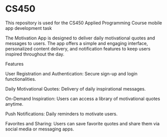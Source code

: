 # CS450
This repository is used for the CS450 Applied Programming Course mobile app development task

The Motivation App is designed to deliver daily motivational quotes and messages to users. The app offers a simple and engaging interface, personalized content delivery, and notification features to keep users inspired throughout the day.

Features

User Registration and Authentication: Secure sign-up and login functionalities.

Daily Motivational Quotes: Delivery of daily inspirational messages.

On-Demand Inspiration: Users can access a library of motivational quotes anytime.

Push Notifications: Daily reminders to motivate users.

Favorites and Sharing: Users can save favorite quotes and share them via social media or messaging apps.
